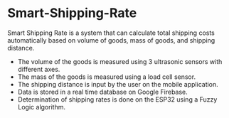 # Smart-Shipping-Rate
Smart Shipping Rate is a system that can calculate total shipping costs automatically based on volume of goods, mass of goods, and shipping distance.
- The volume of the goods is measured using 3 ultrasonic sensors with different axes.
- The mass of the goods is measured using a load cell sensor.
- The shipping distance is input by the user on the mobile application.
- Data is stored in a real time database on Google Firebase.
- Determination of shipping rates is done on the ESP32 using a Fuzzy Logic algorithm.
